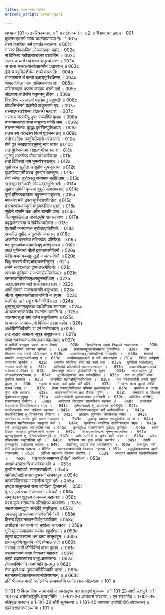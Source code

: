 ```yaml
---
title: १०१ भरत-चरितम्
unicode_script: devanagari

---
```



अध्यायः 101
भरतचरित्रकथनम् ॥ 1 ॥ तद्वंशकथनं च ॥ 2 ॥
'वैशम्पायन उवाच ।	001  
दुष्यन्ताद्भरतो राज्यं यथान्यायमवाप सः ।'	001a  
तस्य तत्प्रथितं कर्म प्रावर्तत महात्मनः ॥	001c  
भास्वरं दिव्यमजितं लोकसन्नादनं महत् ।	002a  
स विजित्य महीपालांश्चकार वशवर्तिनः ॥	002c  
चचार च सतां धर्मं प्राप्य चानुत्तमं यशः ।	003a  
स राजा चक्रवर्त्यासीत्सार्वभौमः प्रतापवान् ॥	003c  
ईजे च बहुभिर्यज्ञैर्यथा शक्रो मरुत्पतिः ।	004a  
याजयामास तं कण्वो दक्षवद्भूरिदक्षिणम् ॥	004c  
श्रीमद्गोविततं नाम वाजिमेधमवाप सः ।	005a  
यस्मिन्सहस्रं पद्मानां कण्वाय भरतो ददौ ॥	005c  
सोऽश्वमेधशतैरीजे यमुनामनु तीरगः ।	006a  
त्रिशतैश्च सरस्वत्यां गङ्गामनु चतुःशतैः ॥	006c  
दौष्यन्तिर्भरतो यज्ञैरीजे शाकुन्तलो नृपः ।	007a  
तस्माद्भरतवंशस्य विप्रतस्थे महद्यशः ॥	007c  
भरतस्य वरस्त्रीषु पुत्राः सञ्जज्ञिरे पृथक् ।	008a  
नाभ्यनन्दत्तदा राजा नानुरूपा ममेति तान् ॥	008c  
ततस्तान्मातरः क्रुद्धाः पुत्रान्निन्युर्यमक्षयम् ।	009a  
ततस्तस्य नरेन्द्रस्य वितथं पुत्रजन्म तत् ॥	009c  
ततो महद्भिः क्रतुभिरीजानो भरतस्तदा ।	010a  
लेभे पुत्रं भरद्पाजाद्भुमन्युं नाम भारत ॥	010c  
ततः पुत्रिणमात्मानं ज्ञात्वा पौरवनन्दनः ।	011a  
भुमन्युं भरतश्रेष्ठ यौवराज्येऽभ्यषेचयत् ॥	011c  
ततो दिविरथो नाम भुमन्योरभवत्सुतः ।	012a  
सुहोत्रश्च सुहोता च सुहविः सुयजुस्तथा ॥	012c  
पुष्करिण्यामृचीकश्च भुमन्योरभवन्सुताः ।	013a  
तेषां ज्येष्ठः सुहोत्रस्तु राज्यमाप महीक्षिताम् ॥	013c  
राजसूयाश्वमेधाद्यैः सोऽयजद्बहुभिः सवैः ।	014a  
सुहोत्रः पृथिवीं कृत्स्नां बुभुजे सागराम्बराम् ॥	014c  
पूर्णां हस्तिगवाश्वैश्च बहुरत्नसमाकुलाम् ।	015a  
ममज्जेव मही तस्य भूरिभारावपीडिता ॥	015c  
हस्त्यश्वरथसम्पूर्णा मनुष्यकलिला भृशम् ।	016a  
सुहोत्रे राजनि तदा धर्मतः शासति प्रजाः ॥	016c  
चैत्ययूपाङ्किता चासीद्भूमिः शतसहस्रशः ।	017a  
प्रवृद्धजनसस्या च सर्वदैव व्यरोचत ॥	017c  
ऐक्ष्वाकी जनयामास सुहोत्रात्पृथिवीपतेः ।	018a  
अजमीढं सुमीढं च पुरुमीढं च भारत ॥	018c  
अजमीढो वरस्तेषां तस्मिन्वंशः प्रतिष्ठितः ।	019a  
षट् पुत्रान्सोप्यजनयत्तिसृषु स्त्रीषु भारत ॥	019c  
ऋक्षं धूमिन्यथो नीली दुष्यन्तपरमेष्ठिनौ ।	020a  
केशिन्यजनयज्जह्नुं सुतौ च जनरूषिणौ ॥	020c  
विदुः संवरणं वीरमृक्षाद्राथन्तरीसुतम् ।	021a  
तथेमे सर्वपञ्चाला दुष्यन्तपरमेष्ठिनोः ।	021c  
अन्वयाः कुशिका राजञ्जन्होरमिततेजसः ॥	021e  
जनरूषणयोर्ज्येष्ठमृक्षमाहुर्जनाधिपम् ।	022a  
ऋक्षात्संवरणो जज्ञे राजन्वंशकरस्तव ॥	022c  
आर्क्षे संवरणे राजन्प्रशासति वसुन्धराम् ।	023a  
संक्षयः सुमहानासीत्प्रजानामिति नः श्रुतम् ॥	023c  
व्यशीर्यत ततो राष्ट्रं क्षयैर्नानाविधैस्तदा ।	024a  
क्षुन्मृत्युभ्यामनावृष्ट्या व्याधिभिश्च समाहतम् ॥	024c  
अभ्यघ्नन्भारतांश्चैव सपत्नानां बलानि च ।	025a  
चालयन्वसुधां चेमां बलेन चतुरङ्गिणा ॥	025c  
अभ्ययात्तं च पाञ्चल्यो विजित्य तरसा महीम् ।	026a  
अक्षौहिणीभिर्दशभिः स एनं समरेऽजयत् ॥	026c  
ततः सदारः सामात्यः सपुत्रः ससुहृज्जनः ।	027a  
राजा संवरणस्तस्मात्पलायत महाभयात् ॥	027c  
`ते प्रतीचीं पराभूताः प्रपन्ना भारता दिशम्' ।	028a  
सिन्धोर्नदस्य महतो निकुञ्जे न्यवसंस्तदा ।	028c  
नदीविषयपर्यन्ते पर्वतस्य समीपतः ॥	028e  
तत्रावसन्बहून्कालान्भारता दुर्गमाश्रिताः ।	029a  
तेषां निवसतां तत्र सहस्रं परिवत्सरान् ॥	029c  
अथाभ्यगच्छद्भरतान्वसिष्ठो भगवानृषिः ।	030a  
तमागतं प्रयत्नेन प्रत्युद्गम्याभिवाद्य च ॥	030c  
अर्घ्यमभ्याहरंस्तस्मै ते सर्वे भारतास्तदा ।	031a  
निवेद्य सर्वमृषये सत्कारेण सुवर्चसे ॥	031c  
तमासने चोपविष्टं राजा वव्रे स्वयं तदा ।	032a  
पुरोहितो भवान्नोऽस्तु राज्याय प्रयतेमहि ॥	032c  
ओमित्येवं वसिष्ठोऽपि भारतान्प्रत्यपद्यत ।	033a  
अथाभ्यषिञ्चत्साम्राज्ये सर्वक्षत्रस्य पौरवम् ॥	033c  
विषाणभूतं सर्वस्यां पृथिव्यामिति नः श्रुतम् ।	034a  
भरताध्युषितं पूर्वं सोऽध्यतिष्ठत्पुरोत्तमम् ॥	034c  
पुनर्बलिभृतश्चैव चक्रे सर्वमहीक्षितः ।	035a  
ततः स पृथिवीं प्राप्य पुनरीजे महाबलः ॥	035c  
आजमीढो महायज्ञैर्बहुभिर्भूरिदक्षिणैः ।	036a  
ततः संवरणात्सौरी तपती सुषुवे कुरुम् ॥	036c  
राजत्वे तं प्रजाः सर्वा धर्मज्ञ इति वव्रिरे ।	037a  
'महिम्ना तस्य कुरवो लेभिरे प्रत्ययं भृशम् ।'	037c  
तस्य नाम्नाऽभिविख्यातं पृथिव्यां कुरुजाङ्गलं ॥	037e  
कुरुक्षेत्रं स तपसा पुण्यं चक्रे महातपाः ।	038a  
अश्ववन्तमभिष्यन्तं तथा चैत्ररथं मुनिम् ॥	038c  
जनमेजयं च विख्यातं पुत्रांश्चास्यानुशुश्रुम ।	039a  
पञ्चैतान्वाहिनी पुत्रान्व्यजायत मनस्विनी ॥	039c  
अविक्षितः परिक्षित्तु शबलाश्वस्तु वीर्यवान् ।	040a  
आदिराजो विराजश्च शाल्मलिश्च महाबलः ॥	040c  
उच्चैःश्रवा भङ्गकारो जितारिश्चाष्टमः स्मृतः ।	041a  
एतेषामन्ववाये तु ख्यातास्ते कर्मजैर्गुणैः ।	041c  
जनमेजयादयः सप्त तथैवान्ये महारथाः ॥	041e  
परीक्षितोऽभवन्पुत्राः सर्वे धर्मार्थकोविदाः ।	042a  
कक्षसेनोग्रसेनौ तु चित्रसेनश्च वीर्यवान् ॥	042c  
इन्द्रसेनः सुषेणश्च भीमसेनश्च नामतः ।	043a  
जनमेजयस्य तनया भुवि ख्याता महाबलाः ॥	043c  
धृतराष्ट्रः प्रथमजः पाण्डुर्बाह्लीक एव च ।	044a  
निषधश्च महातेजास्तथा जाम्बूनदो बली ॥	044c  
कुण्डोदरः पदातिश्च वसातिश्चाष्टमः स्मृतः ।	045a  
सर्वे धर्मार्थकुशलाः सर्वभूतहिते रताः ॥	045c  
धृतराष्ट्रोऽथ राजासीत्तस्य पुत्रोऽथ कुण्डिकः ।	046a  
हस्ती वितर्कः क्राथश्च कुण्डिनश्चापि पञ्चमः ॥	046c  
हविश्रवास्तथेन्द्राभो भुमन्युश्चापराजितः ।	047a  
धृतराष्ट्रसुतानां तु त्रीनेतान्प्रथितान्भुवि ॥	047c  
प्रतीपं धर्मनेत्रं च सुनेत्रं चापि भारत ।	048a  
प्रतीपः प्रथितस्तेषां बभूवाप्रतिमो भुवि ॥	048c  
प्रतीपस्य त्रयः पुत्रा जज्ञिरे भरतर्षभ ।	049a  
देवापिः शन्तनुश्चैव बाह्लीकश्च महारथः ॥	049c  
देवापिस्तु प्रवव्राज तेषां धर्महितेप्सया ।	050a  
शन्तनुश्च महीं लेभे बाह्लीकश्च महारथः ॥	050c  
भरतस्यान्वयास्त्वेते देवकल्पा महारथाः ।	051a  
बभूवुर्ब्रह्मकल्पाश्च बहवो राजसत्तमाः ॥	051c  
एवंविधा महाभागा देवरूपाः प्रहारिणः ।	052a  
अन्ववाये महाराज ऐलवंशविवर्धनाः ॥	052c  
`गङ्गातीरं समागम्य दीक्षितो जनमेजय ।	053a  
अश्वमेधसहस्राणि वाजपेयशतानि च ॥	053c  
पुनरीजे महायज्ञैः समाप्तवरदक्षिणैः ।	054a  
अग्निष्टोमातिरात्राणामुक्थानां सोमवत्पुनः ॥	054c  
वाजपेयेष्टिसत्राणां सहस्रैश्च सुसम्भृतैः ।	055a  
दृष्ट्वा शाकुन्तलो राजा तर्पयित्वा द्विजान्धनैः ॥	055c  
पुनः सहस्रं पद्मानां कण्वाय भरतो ददौ ।	056a  
जम्बूनदस्य शुद्धस्य कनकस्य महायशाः ॥	056c  
यस्य यूपाः शतव्यामाः परिणाहेऽथ काञ्चनाः ।	057a  
सहस्रव्याममुद्वृद्धाः सेन्द्रैर्देवैः समुच्छ्रिताः ॥	057c  
स्वलङ्कृता भ्राजमानाः सर्वरत्नैर्मनोरमैः ।	058a  
हिरण्यं द्विरदानश्वान्महिषोष्ट्रगजाविकम् ॥	058c  
दासीदासं धनं धान्यं गाः सुशीलाः सवत्सकाः ।	059a  
भूमिं यूपसहस्राङ्कां कण्वाय बहुदक्षिणाम् ॥	059c  
बहूनां ब्रह्मकल्पानां धनं दत्त्वा क्रतून्बहून् ।	060a  
ग्रामान्गृहाणि शुभ्राणि कोटिशोथाददत्तदा ॥	060c  
भरताद्भारती कीर्तिर्येनेदं भारतं कुलम् ।'	061a  
भरतस्यान्वये जाता देवकल्पा महारथाः ॥	061c  
बहवो ब्रह्मकल्पाश्च बभूवुः क्षत्रसत्तमाः ।	062a  
तेषामपरिमेयानि नामधेयानि सन्त्युत ॥	062c  
तेषां कुले यथा मुख्यान्कीर्तयिष्यामि भारत ।	063a  
महाभागान्देवकल्पान्सत्यार्जवपरायणान् ॥ ॥	063c  
इति श्रीमन्महाभारते आदिपर्वणि सम्भवपर्वणि एकोत्तरशततमोऽध्यायः ॥ 101 ॥

1-101-9 वितथं विगतस्तथाभावो जनकसादृश्यं यत्र तत्तादृशं पुत्रजन्म ॥ 1-101-23 आर्क्षे ऋक्षपुत्रे ॥ 1-101-24 क्षयैर्नाशहेतुभिः क्षुत्प्रभृतिभिः ॥ 1-101-26 अभ्ययात्तं संवरणम् । एनं संवरणमेव ॥ 1-101-35 बलिभृतः करदान् ॥ 1-101-36 सौरी सूर्यकन्या ॥ 1-101-40 अश्ववत एवाविक्षिदिति संज्ञान्तरम् ॥ एकोत्तरशत्ततमोऽध्यायः ॥ 101 ॥